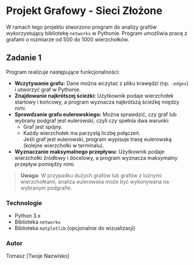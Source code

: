 # Projekt Grafowy - Sieci Złożone

W ramach tego projektu stworzono program do analizy grafów wykorzystujący bibliotekę `networkx` w Pythonie. Program umożliwia pracę z grafami o rozmiarze od 500 do 1000 wierzchołków.

## Zadanie 1

Program realizuje następujące funkcjonalności:

- **Wczytywanie grafu:** Dane można wczytać z pliku krawędzi (np. `.edges`) i utworzyć graf w Pythonie.
- **Znajdowanie najkrótszej ścieżki:** Użytkownik podaje wierzchołek startowy i końcowy, a program wyznacza najkrótszą ścieżkę między nimi.
- **Sprawdzanie grafu eulerowskiego:** Można sprawdzić, czy graf lub wybrany podgraf jest eulerowski, czyli czy spełnia dwa warunki:
  - Graf jest spójny.
  - Każdy wierzchołek ma parzystą liczbę połączeń.  
  Jeśli graf jest eulerowski, program wypisuje trasę eulerowską (kolejne wierzchołki w terminalu).
- **Wyznaczanie maksymalnego przepływu:** Użytkownik podaje wierzchołki źródłowy i docelowy, a program wyznacza maksymalny przepływ pomiędzy nimi.

> **Uwaga:** W przypadku dużych grafów lub grafów z luźnymi wierzchołkami, analiza eulerowska może być wykonywana na wybranym podgrafie.

### Technologie

- Python 3.x
- Biblioteka `networkx`
- Biblioteka `matplotlib` (opcjonalnie do wizualizacji)

### Autor

Tomasz [Twoje Nazwisko]
